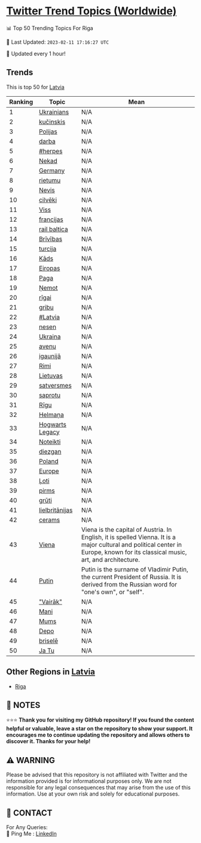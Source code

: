 [Twitter Trend Topics (Worldwide)](https://github.com/ErcinDedeoglu/Twitter-Trend-Topics)
==========


📊 Top 50 Trending Topics For Riga

📆 Last Updated: `2023-02-11 17:16:27 UTC`

🔧 Updated every 1 hour!


## Trends

This is top 50 for [Latvia](</Latvia>)

| Ranking | Topic | Mean |
| ------- | ------------ | ------------ |
| 1 | [Ukrainians](http://twitter.com/search?q=Ukrainians) | N/A |
| 2 | [kučinskis](http://twitter.com/search?q=ku%c4%8dinskis) | N/A |
| 3 | [Polijas](http://twitter.com/search?q=Polijas) | N/A |
| 4 | [darba](http://twitter.com/search?q=darba) | N/A |
| 5 | [#herpes](http://twitter.com/search?q=%23herpes) | N/A |
| 6 | [Nekad](http://twitter.com/search?q=Nekad) | N/A |
| 7 | [Germany](http://twitter.com/search?q=Germany) | N/A |
| 8 | [rietumu](http://twitter.com/search?q=rietumu) | N/A |
| 9 | [Nevis](http://twitter.com/search?q=Nevis) | N/A |
| 10 | [cilvēki](http://twitter.com/search?q=cilv%c4%93ki) | N/A |
| 11 | [Viss](http://twitter.com/search?q=Viss) | N/A |
| 12 | [francijas](http://twitter.com/search?q=francijas) | N/A |
| 13 | [rail baltica](http://twitter.com/search?q=rail+baltica) | N/A |
| 14 | [Brīvības](http://twitter.com/search?q=Br%c4%abv%c4%abbas) | N/A |
| 15 | [turcija](http://twitter.com/search?q=turcija) | N/A |
| 16 | [Kāds](http://twitter.com/search?q=K%c4%81ds) | N/A |
| 17 | [Eiropas](http://twitter.com/search?q=Eiropas) | N/A |
| 18 | [Paga](http://twitter.com/search?q=Paga) | N/A |
| 19 | [Ņemot](http://twitter.com/search?q=%c5%85emot) | N/A |
| 20 | [rīgai](http://twitter.com/search?q=r%c4%abgai) | N/A |
| 21 | [gribu](http://twitter.com/search?q=gribu) | N/A |
| 22 | [#Latvia](http://twitter.com/search?q=%23Latvia) | N/A |
| 23 | [nesen](http://twitter.com/search?q=nesen) | N/A |
| 24 | [Ukraina](http://twitter.com/search?q=Ukraina) | N/A |
| 25 | [avenu](http://twitter.com/search?q=avenu) | N/A |
| 26 | [igaunijā](http://twitter.com/search?q=igaunij%c4%81) | N/A |
| 27 | [Rimi](http://twitter.com/search?q=Rimi) | N/A |
| 28 | [Lietuvas](http://twitter.com/search?q=Lietuvas) | N/A |
| 29 | [satversmes](http://twitter.com/search?q=satversmes) | N/A |
| 30 | [saprotu](http://twitter.com/search?q=saprotu) | N/A |
| 31 | [Rīgu](http://twitter.com/search?q=R%c4%abgu) | N/A |
| 32 | [Helmaņa](http://twitter.com/search?q=Helma%c5%86a) | N/A |
| 33 | [Hogwarts Legacy](http://twitter.com/search?q=Hogwarts+Legacy) | N/A |
| 34 | [Noteikti](http://twitter.com/search?q=Noteikti) | N/A |
| 35 | [diezgan](http://twitter.com/search?q=diezgan) | N/A |
| 36 | [Poland](http://twitter.com/search?q=Poland) | N/A |
| 37 | [Europe](http://twitter.com/search?q=Europe) | N/A |
| 38 | [Ļoti](http://twitter.com/search?q=%c4%bboti) | N/A |
| 39 | [pirms](http://twitter.com/search?q=pirms) | N/A |
| 40 | [grūti](http://twitter.com/search?q=gr%c5%abti) | N/A |
| 41 | [lielbritānijas](http://twitter.com/search?q=lielbrit%c4%81nijas) | N/A |
| 42 | [cerams](http://twitter.com/search?q=cerams) | N/A |
| 43 | [Viena](http://twitter.com/search?q=Viena) | Viena is the capital of Austria. In English, it is spelled Vienna. It is a major cultural and political center in Europe, known for its classical music, art, and architecture. |
| 44 | [Putin](http://twitter.com/search?q=Putin) | Putin is the surname of Vladimir Putin, the current President of Russia. It is derived from the Russian word for "one's own", or "self". |
| 45 | ["Vairāk"](http://twitter.com/search?q=%22Vair%c4%81k%22) | N/A |
| 46 | [Mani](http://twitter.com/search?q=Mani) | N/A |
| 47 | [Mums](http://twitter.com/search?q=Mums) | N/A |
| 48 | [Depo](http://twitter.com/search?q=Depo) | N/A |
| 49 | [briselē](http://twitter.com/search?q=brisel%c4%93) | N/A |
| 50 | [Ja Tu](http://twitter.com/search?q=Ja+Tu) | N/A |



## Other Regions in [Latvia](</Latvia>)

* [Riga](</Latvia/Riga.md>)



## 📝 NOTES

⭐⭐⭐ **Thank you for visiting my GitHub repository! If you found the content helpful or valuable, leave a star on the repository to show your support. It encourages me to continue updating the repository and allows others to discover it. Thanks for your help!**


## ⚠️ WARNING

Please be advised that this repository is not affiliated with Twitter and the information provided is for informational purposes only. We are not responsible for any legal consequences that may arise from the use of this information. Use at your own risk and solely for educational purposes.


## 📨 CONTACT

 For Any Queries:  
            🏓 Ping Me : [LinkedIn](https://www.linkedin.com/in/ercindedeoglu/)
